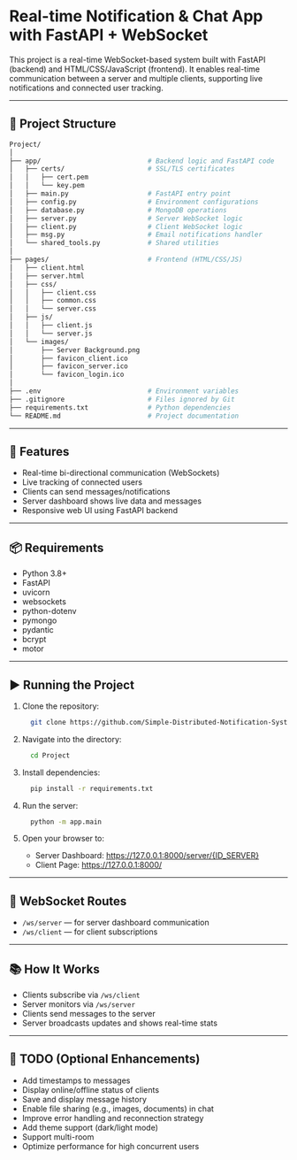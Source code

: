 
# Real-time Notification & Chat App with FastAPI + WebSocket

This project is a real-time WebSocket-based system built with FastAPI (backend) and HTML/CSS/JavaScript (frontend). It enables real-time communication between a server and multiple clients, supporting live notifications and connected user tracking.

---

## 🔧 Project Structure

```bash
Project/
│
├── app/                           # Backend logic and FastAPI code
│   ├── certs/                     # SSL/TLS certificates
│   │   ├── cert.pem
│   │   └── key.pem
│   ├── main.py                    # FastAPI entry point
│   ├── config.py                  # Environment configurations
│   ├── database.py                # MongoDB operations
│   ├── server.py                  # Server WebSocket logic
│   ├── client.py                  # Client WebSocket logic
│   ├── msg.py                     # Email notifications handler
│   └── shared_tools.py            # Shared utilities
│
├── pages/                         # Frontend (HTML/CSS/JS)
│   ├── client.html
│   ├── server.html
│   ├── css/
│   │   ├── client.css
│   │   ├── common.css
│   │   └── server.css
│   ├── js/
│   │   ├── client.js
│   │   └── server.js
│   └── images/
│       ├── Server Background.png
│       ├── favicon_client.ico
│       ├── favicon_server.ico
│       └── favicon_login.ico
│
├── .env                           # Environment variables
├── .gitignore                     # Files ignored by Git
├── requirements.txt               # Python dependencies
└── README.md                      # Project documentation
```

---

## 🚀 Features

- Real-time bi-directional communication (WebSockets)
- Live tracking of connected users
- Clients can send messages/notifications
- Server dashboard shows live data and messages
- Responsive web UI using FastAPI backend

---

## 📦 Requirements

- Python 3.8+
- FastAPI
- uvicorn
- websockets
- python-dotenv
- pymongo
- pydantic
- bcrypt
- motor

---

## ▶️ Running the Project

1. Clone the repository:
  
    ```bash
      git clone https://github.com/Simple-Distributed-Notification-System/Simple-Distributed-Notification-System.git
    ```

2. Navigate into the directory:

    ```bash
      cd Project
    ```

3. Install dependencies:

    ```bash
      pip install -r requirements.txt
    ```

4. Run the server:

    ```bash
      python -m app.main
    ```

5. Open your browser to:

   - Server Dashboard: <https://127.0.0.1:8000/server/{ID_SERVER}>
   - Client Page: <https://127.0.0.1:8000/>

---

## 🔌 WebSocket Routes

- `/ws/server` — for server dashboard communication
- `/ws/client` — for client subscriptions

---

## 📚 How It Works

- Clients subscribe via `/ws/client`
- Server monitors via `/ws/server`
- Clients send messages to the server
- Server broadcasts updates and shows real-time stats

---

## 📌 TODO (Optional Enhancements)

- Add timestamps to messages
- Display online/offline status of clients
- Save and display message history
- Enable file sharing (e.g., images, documents) in chat
- Improve error handling and reconnection strategy
- Add theme support (dark/light mode)
- Support multi-room
- Optimize performance for high concurrent users
